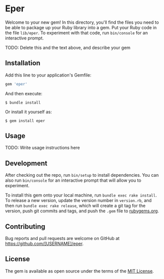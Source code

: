 # Eper

Welcome to your new gem! In this directory, you'll find the files you need to be able to package up your Ruby library into a gem. Put your Ruby code in the file `lib/eper`. To experiment with that code, run `bin/console` for an interactive prompt.

TODO: Delete this and the text above, and describe your gem

## Installation

Add this line to your application's Gemfile:

```ruby
gem 'eper'
```

And then execute:

    $ bundle install

Or install it yourself as:

    $ gem install eper

## Usage

TODO: Write usage instructions here

## Development

After checking out the repo, run `bin/setup` to install dependencies. You can also run `bin/console` for an interactive prompt that will allow you to experiment.

To install this gem onto your local machine, run `bundle exec rake install`. To release a new version, update the version number in `version.rb`, and then run `bundle exec rake release`, which will create a git tag for the version, push git commits and tags, and push the `.gem` file to [rubygems.org](https://rubygems.org).

## Contributing

Bug reports and pull requests are welcome on GitHub at https://github.com/[USERNAME]/eper.


## License

The gem is available as open source under the terms of the [MIT License](https://opensource.org/licenses/MIT).
